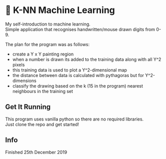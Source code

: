 # 🔢 K-NN Machine Learning
My self-introduction to machine learning.  
Simple application that recognises handwritten/mouse drawn digits from 0-9. 

The plan for the program was as follows:
* create a Y x Y painting region
* when a number is drawn its added to the training data along with all Y^2 pixels
* this training data is used to plot a Y^2-dimensional map
* the distance between data is calculated with pythagoras but for Y^2-dimensions
* classify the drawing based on the k (15 in the program) nearest neighbours in the training set

## Get It Running
This program uses vanilla python so there are no required libraries.  
Just clone the repo and get started!  

## Info
Finished 25th December 2019
